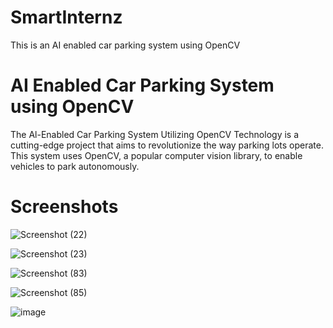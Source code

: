 # SmartInternz
This is an AI enabled car parking system using OpenCV
# AI Enabled Car Parking System using OpenCV
The Al-Enabled Car Parking System Utilizing OpenCV Technology is a cutting-edge project
that aims to revolutionize the way parking lots operate. This system uses OpenCV, a
popular computer vision library, to enable vehicles to park autonomously.
# Screenshots
![Screenshot (22)](https://github.com/jyoshnz/SmartInternz/assets/116663727/26777f25-e3bf-4a6e-abb0-b32f39372892)

![Screenshot (23)](https://github.com/jyoshnz/SmartInternz/assets/116663727/0b9bd582-2933-4255-8175-69d46fc7fce9)

![Screenshot (83)](https://github.com/jyoshnz/SmartInternz/assets/116663727/7d2bc464-6f7b-4b21-ba12-89116c6c2325)

![Screenshot (85)](https://github.com/jyoshnz/SmartInternz/assets/116663727/27c24efb-c231-4f46-b4dc-deaac57581e3)

![image](https://github.com/jyoshnz/SmartInternz/assets/116663727/959969fc-7c9d-404b-9010-a71864534cce)




